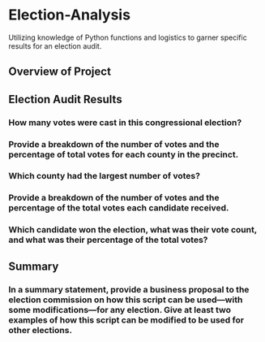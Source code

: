 # Election-Analysis
 Utilizing knowledge of Python functions and logistics to garner specific results for an election audit.



## Overview of Project

## Election Audit Results

### How many votes were cast in this congressional election?
### Provide a breakdown of the number of votes and the percentage of total votes for each county in the precinct.
### Which county had the largest number of votes?
### Provide a breakdown of the number of votes and the percentage of the total votes each candidate received.
### Which candidate won the election, what was their vote count, and what was their percentage of the total votes?



## Summary


### In a summary statement, provide a business proposal to the election commission on how this script can be used—with some modifications—for any election. Give at least two examples of how this script can be modified to be used for other elections.



